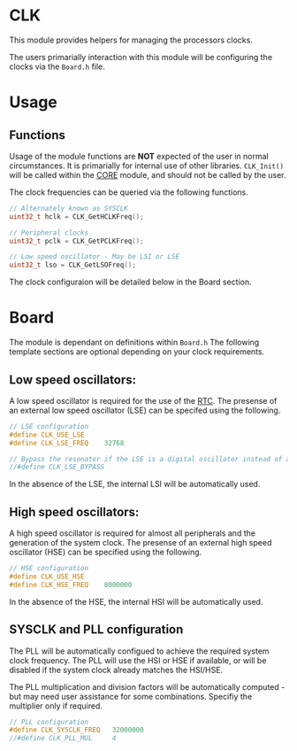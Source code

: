 # CLK
This module provides helpers for managing the processors clocks.

The users primarially interaction with this module will be configuring the clocks via the `Board.h` file.

# Usage

## Functions

Usage of the module functions are **NOT** expected of the user in normal circumstances. It is primarially for internal use of other libraries. `CLK_Init()` will be called within the [CORE](CORE.md) module, and should not be called by the user.

The clock frequencies can be queried via the following functions.
```C
// Alternately known as SYSCLK
uint32_t hclk = CLK_GetHCLKFreq();

// Peripheral clocks
uint32_t pclk = CLK_GetPCLKFreq();

// Low speed oscillator - May be LSI or LSE
uint32_t lso = CLK_GetLSOFreq();
```

The clock configuraion will be detailed below in the Board section.

# Board

The module is dependant on definitions within `Board.h`
The following template sections are optional depending on your clock requirements.

## Low speed oscillators:

A low speed oscillator is required for the use of the [RTC](RTC.md).
The presense of an external low speed oscillator (LSE) can be specifed using the following.

```C
// LSE configuration
#define CLK_USE_LSE
#define CLK_LSE_FREQ    32768

// Bypass the resonator if the LSE is a digital oscillator instead of a crystal.
//#define CLK_LSE_BYPASS
```

In the absence of the LSE, the internal LSI will be automatically used.

## High speed oscillators:

A high speed oscillator is required for almost all peripherals and the generation of the system clock.
The presense of an external high speed oscillator (HSE) can be specified using the following.

```C
// HSE configuration
#define CLK_USE_HSE
#define CLK_HSE_FREQ    8000000
```

In the absence of the HSE, the internal HSI  will be automatically used.

## SYSCLK and PLL configuration

The PLL will be automatically configued to achieve the required system clock frequency. The PLL will use the HSI or HSE if available, or will be disabled if the system clock already matches the HSI/HSE.

The PLL multiplication and division factors will be automatically computed - but may need user assistance for some combinations. Specifiy the multiplier only if required.

```C
// PLL configuration
#define CLK_SYSCLK_FREQ   32000000
//#define CLK_PLL_MUL     4
```
